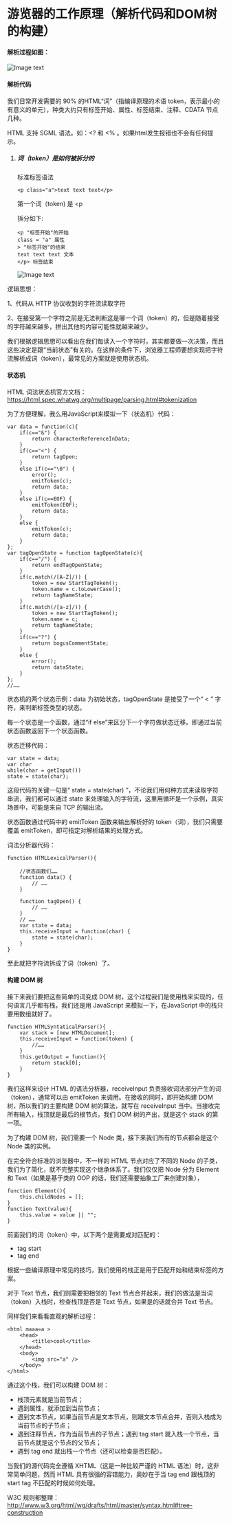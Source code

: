 # 游览器的工作原理（解析代码和DOM树的构建）

#### 解析过程如图：

![Image text](https://github.com/zhangbqplus/doc/blob/master/img/qianduan/_5.jpg)

#### 解析代码

我们日常开发需要的 90% 的HTML“词”（指编译原理的术语 token，表示最小的有意义的单元），种类大约只有标签开始、属性、标签结束、注释、CDATA 节点几种。

HTML 支持 SGML 语法。如：<?  和 <% 。如果html发生报错也不会有任何提示。

1. ##### 词（token）是如何被拆分的

   标准标签语法

   ```
   <p class="a">text text text</p>
   ```

   第一个词（token) 是 <p

   拆分如下:

   ```
   <p "标签开始"的开始
   class = "a" 属性
   > "标签开始"的结束
   text text text 文本
   </p> 标签结束
   ```

   ![Image text](https://github.com/zhangbqplus/doc/blob/master/img/qianduan/_6.jpg)

逻辑思想：

1、代码从 HTTP 协议收到的字符流读取字符

2、在接受第一个字符之前是无法判断这是哪一个词（token）的，但是随着接受的字符越来越多，拼出其他的内容可能性就越来越少。

我们根据逻辑思想可以看出在我们每读入一个字符时，其实都要做一次决策，而且这些决定是跟“当前状态”有关的。在这样的条件下，浏览器工程师要想实现把字符流解析成词（token），最常见的方案就是使用状态机。

#### 状态机

HTML 词法状态机官方文档：https://html.spec.whatwg.org/multipage/parsing.html#tokenization

为了方便理解，我么用JavaScript来模拟一下（状态机）代码：

```
var data = function(c){
    if(c=="&") {
        return characterReferenceInData;
    }
    if(c=="<") {
        return tagOpen;
    }
    else if(c=="\0") {
        error();
        emitToken(c);
        return data;
    }
    else if(c==EOF) {
        emitToken(EOF);
        return data;
    }
    else {
        emitToken(c);
        return data;
    }
};
var tagOpenState = function tagOpenState(c){
    if(c=="/") {
        return endTagOpenState;
    }
    if(c.match(/[A-Z]/)) {
        token = new StartTagToken();
        token.name = c.toLowerCase();
        return tagNameState;
    }
    if(c.match(/[a-z]/)) {
        token = new StartTagToken();
        token.name = c;
        return tagNameState;
    }
    if(c=="?") {
        return bogusCommentState;
    }
    else {
        error();
        return dataState;
    }
};
//……
```

状态机的两个状态示例：data 为初始状态，tagOpenState 是接受了一个“ < ” 字符，来判断标签类型的状态。

每一个状态是一个函数，通过“if else”来区分下一个字符做状态迁移。即通过当前状态函数返回下一个状态函数。

状态迁移代码：

```
var state = data;
var char
while(char = getInput())
state = state(char);
```

这段代码的关键一句是“ state = state(char) ”，不论我们用何种方式来读取字符串流，我们都可以通过 state 来处理输入的字符流，这里用循环是一个示例，真实场景中，可能是来自 TCP 的输出流。

状态函数通过代码中的 emitToken 函数来输出解析好的 token（词），我们只需要覆盖 emitToken，即可指定对解析结果的处理方式。

词法分析器代码：

```
function HTMLLexicalParser(){

    //状态函数们……
    function data() {
        // ……
    }

    function tagOpen() {
        // ……
    }
    // ……
    var state = data;
    this.receiveInput = function(char) {
        state = state(char);
    }
}
```

至此就把字符流拆成了词（token）了。

#### 构建 DOM 树

接下来我们要把这些简单的词变成 DOM 树，这个过程我们是使用栈来实现的，任何语言几乎都有栈，我们还是用 JavaScript 来模拟一下，在JavaScript 中的栈只要用数组就好了。

```
function HTMLSyntaticalParser(){
    var stack = [new HTMLDocument];
    this.receiveInput = function(token) {
        //……
    }
    this.getOutput = function(){
        return stack[0];
    }
}
```

我们这样来设计 HTML 的语法分析器，receiveInput 负责接收词法部分产生的词（token），通常可以由 emitToken 来调用。在接收的同时，即开始构建 DOM 树，所以我们的主要构建 DOM 树的算法，就写在 receiveInput 当中。当接收完所有输入，栈顶就是最后的根节点，我们 DOM 树的产出，就是这个 stack 的第一项。

为了构建 DOM 树，我们需要一个 Node 类，接下来我们所有的节点都会是这个 Node 类的实例。

在完全符合标准的浏览器中，不一样的 HTML 节点对应了不同的 Node 的子类，我们为了简化，就不完整实现这个继承体系了。我们仅仅把 Node 分为 Element 和 Text（如果是基于类的 OOP 的话，我们还需要抽象工厂来创建对象），

```
function Element(){
    this.childNodes = [];
}
function Text(value){
    this.value = value || "";
}
```

前面我们的词（token）中，以下两个是需要成对匹配的：

- tag start
- tag end

根据一些编译原理中常见的技巧，我们使用的栈正是用于匹配开始和结束标签的方案。

对于 Text 节点，我们则需要把相邻的 Text 节点合并起来，我们的做法是当词（token）入栈时，检查栈顶是否是 Text 节点，如果是的话就合并 Text 节点。

同样我们来看看直观的解析过程：

```
<html maaa=a >
    <head>
        <title>cool</title>
    </head>
    <body>
        <img src="a" />
    </body>
</html>
```

通过这个栈，我们可以构建 DOM 树：

- 栈顶元素就是当前节点；
- 遇到属性，就添加到当前节点；
- 遇到文本节点，如果当前节点是文本节点，则跟文本节点合并，否则入栈成为当前节点的子节点；
- 遇到注释节点，作为当前节点的子节点；遇到 tag start 就入栈一个节点，当前节点就是这个节点的父节点；
- 遇到 tag end 就出栈一个节点（还可以检查是否匹配）。

当我们的源代码完全遵循 XHTML（这是一种比较严谨的 HTML 语法）时，这非常简单问题，然而 HTML 具有很强的容错能力，奥妙在于当 tag end 跟栈顶的 start tag 不匹配的时候如何处理。

W3C 规则都整理：http://www.w3.org/html/wg/drafts/html/master/syntax.html#tree-construction